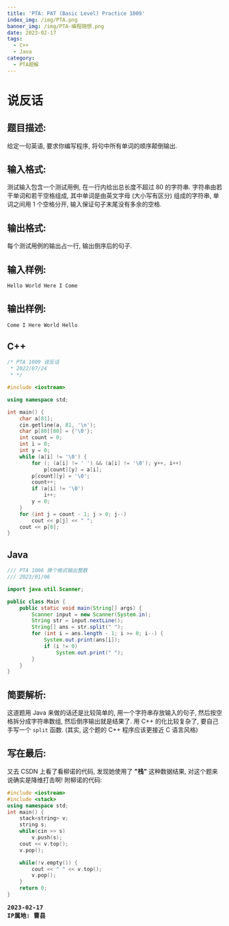 ```yaml
---
title: 'PTA: PAT (Basic Level) Practice 1009'
index_img: /img/PTA.png
banner_img: /img/PTA-编程随想.png
date: 2023-02-17
tags:
  - C++
  - Java
category:
  - PTA题解
---
```


# 说反话

## 题目描述: 
给定一句英语, 要求你编写程序, 将句中所有单词的顺序颠倒输出.

## 输入格式: 
测试输入包含一个测试用例, 在一行内给出总长度不超过 80 的字符串. 字符串由若干单词和若干空格组成, 其中单词是由英文字母 (大小写有区分) 组成的字符串, 单词之间用 1 个空格分开, 输入保证句子末尾没有多余的空格.

## 输出格式:
每个测试用例的输出占一行, 输出倒序后的句子.

## 输入样例:
```txt
Hello World Here I Come
```

## 输出样例:
```txt
Come I Here World Hello
```

## C++
```cpp
/* PTA 1009 说反话
 * 2022/07/24
 * */

#include <iostream>

using namespace std;

int main() {
    char a[81];
    cin.getline(a, 81, '\n');
    char p[80][80] = {'\0'};
    int count = 0;
    int i = 0;
    int y = 0;
    while (a[i] != '\0') {
        for (; (a[i] != ' ') && (a[i] != '\0'); y++, i++)
            p[count][y] = a[i];
        p[count][y] = '\0';
        count++;
        if (a[i] != '\0')
            i++;
        y = 0;
    }
    for (int j = count - 1; j > 0; j--)
        cout << p[j] << " ";
    cout << p[0];
}
```

## Java
```java
/// PTA 1006 换个格式输出整数
/// 2023/01/06

import java.util.Scanner;

public class Main {
    public static void main(String[] args) {
        Scanner input = new Scanner(System.in);
        String str = input.nextLine();
        String[] ans = str.split(" ");
        for (int i = ans.length - 1; i >= 0; i--) {
            System.out.print(ans[i]);
            if (i != 0)
                System.out.print(" ");
        }
    }
}
```

## 简要解析:
这道题用 Java 来做的话还是比较简单的, 用一个字符串存放输入的句子, 然后按空格拆分成字符串数组, 然后倒序输出就是结果了.
用 C++ 的化比较复杂了, 要自己手写一个 `split` 函数. (其实, 这个题的 C++ 程序应该更接近 C 语言风格)


## 写在最后:
又去 CSDN 上看了看柳诺的代码, 发现她使用了 **"栈"** 这种数据结果, 对这个题来说确实是降维打击啊!
附柳诺的代码:
```cpp
#include <iostream>
#include <stack>
using namespace std;
int main() {
    stack<string> v;
    string s;
    while(cin >> s) 
        v.push(s);
    cout << v.top();
    v.pop();

    while(!v.empty()) {
        cout << " " << v.top();
        v.pop();
    }
    return 0;
}
```

<pre class="note note-info">
<strong>2023-02-17</strong> 
<strong>IP属地: 曹县</strong>
</pre>